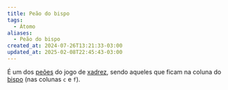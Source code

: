 ```yaml
---
title: Peão do bispo
tags:
  - Átomo
aliases:
  - Peão do bispo
created_at: 2024-07-26T13:21:33-03:00
updated_at: 2025-02-08T22:45:43-03:00
---
```


É um dos [peões](content/atomos/2024/07/26/Xadrez_Peao.md) do jogo de [xadrez](content/atomos/2024/08/06/Xadrez.md), sendo aqueles que ficam na coluna do [bispo](content/atomos/2024/07/08/Xadrez_Bispo.md) (nas colunas `c` e `f`).